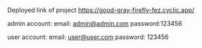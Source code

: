 Deployed link of project
https://good-gray-firefly-fez.cyclic.app/

admin account:
email:  admin@admin.com
password:123456

user account:
email: user@user.com
password: 123456

